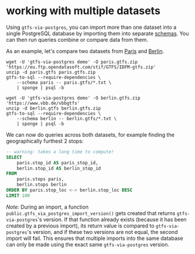 # working with multiple datasets

Using `gtfs-via-postgres`, you can import more than one dataset into a single PostgreSQL database by importing them into separate [schemas](https://www.postgresql.org/docs/14/ddl-schemas.html). You can then run queries combine or compare data from them.

As an example, let's compare two datasets from [Paris](https://en.wikipedia.org/wiki/Île-de-France_Mobilités) and [Berlin](https://en.wikipedia.org/wiki/Verkehrsverbund_Berlin-Brandenburg).

```shell
wget -U 'gtfs-via-postgres demo' -O paris.gtfs.zip 'https://eu.ftp.opendatasoft.com/stif/GTFS/IDFM-gtfs.zip'
unzip -d paris.gtfs paris.gtfs.zip
gtfs-to-sql --require-dependencies \
	--schema paris -- paris.gtfs/*.txt \
	| sponge | psql -b

wget -U 'gtfs-via-postgres demo' -O berlin.gtfs.zip 'https://www.vbb.de/vbbgtfs'
unzip -d berlin.gtfs berlin.gtfs.zip
gtfs-to-sql --require-dependencies \
	--schema berlin -- berlin.gtfs/*.txt \
	| sponge | psql -b
```

We can now do queries across both datasets, for example finding the geographically furthest 2 stops:

```sql
-- warning: takes a long time to compute!
SELECT
	paris.stop_id AS paris_stop_id,
	berlin.stop_id AS berlin_stop_id
FROM
	paris.stops paris,
	berlin.stops berlin
ORDER BY paris.stop_loc <-> berlin.stop_loc DESC
LIMIT 100
```

*Note:* During an import, a function `public.gtfs_via_postgres_import_version()` gets created that returns `gtfs-via-postgres`'s version. If that function already exists (because it has been created by a previous import), its return value is compared to `gtfs-via-postgres`'s version, and if these two versions are not equal, the second import will fail. This ensures that multiple imports into the same database can only be made using the exact same `gtfs-via-postgres` version.
